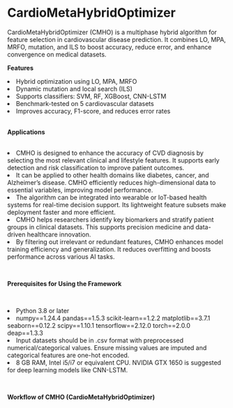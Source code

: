 # CardioMetaHybridOptimizer
CardioMetaHybridOptimizer (CMHO) is a multiphase hybrid algorithm for feature selection in cardiovascular disease prediction. It combines LO, MPA, MRFO, mutation, and ILS to boost accuracy, reduce error, and enhance convergence on medical datasets.

<p><b> Features </b></p>

<li> Hybrid optimization using LO, MPA, MRFO</li>

<li>Dynamic mutation and local search (ILS)</li>

<li>Supports classifiers: SVM, RF, XGBoost, CNN-LSTM</li>

<li>Benchmark-tested on 5 cardiovascular datasets</li>

<li>Improves accuracy, F1-score, and reduces error rates</li>

<br>
<p><b> Applications </b></p></br>

<li> CMHO is designed to enhance the accuracy of CVD diagnosis by selecting the most relevant clinical and lifestyle features. It supports early detection and risk classification to improve patient outcomes.</li>

<li>It can be applied to other health domains like diabetes, cancer, and Alzheimer’s disease. CMHO efficiently reduces high-dimensional data to essential variables, improving model performance.</li>

<li>The algorithm can be integrated into wearable or IoT-based health systems for real-time decision support. Its lightweight feature subsets make deployment faster and more efficient.</li>

<li>CMHO helps researchers identify key biomarkers and stratify patient groups in clinical datasets. This supports precision medicine and data-driven healthcare innovation.</li>

<li>By filtering out irrelevant or redundant features, CMHO enhances model training efficiency and generalization. It reduces overfitting and boosts performance across various AI tasks.</li>

<br><p><b> Prerequisites for Using the Framework </b></p></br>

<li> Python 3.8 or later</li>
<li>numpy==1.24.4 pandas==1.5.3 scikit-learn==1.2.2 matplotlib==3.7.1 seaborn==0.12.2 scipy==1.10.1 tensorflow==2.12.0 torch==2.0.0 deap==1.3.3</li>

<li>Input datasets should be in .csv format with preprocessed numerical/categorical values. Ensure missing values are imputed and categorical features are one-hot encoded.</li>

<li> 8 GB RAM, Intel i5/i7 or equivalent CPU. NVIDIA GTX 1650  is suggested for deep learning models like CNN-LSTM.</li>


<br><p><b>Workflow of CMHO (CardioMetaHybridOptimizer)</br></p></b>







